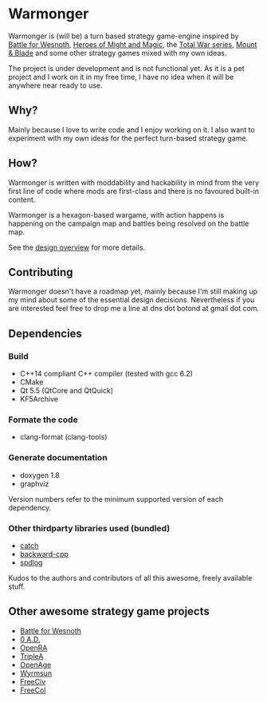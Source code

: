 # Warmonger

Warmonger is (will be) a turn based strategy game-engine inspired by
[Battle for Wesnoth](http://wesnoth.org),
[Heroes of Might and Magic](https://en.wikipedia.org/wiki/Heroes_of_Might_and_Magic),
the [Total War series](https://en.wikipedia.org/wiki/Total_War_(series)),
[Mount & Blade](https://en.wikipedia.org/wiki/Mount_%26_Blade) and some other
strategy games mixed with my own ideas.

The project is under development and is not functional yet. As it is a pet
project and I work on it in my free time, I have no idea when it will be
anywhere near ready to use.

## Why?

Mainly because I love to write code and I enjoy working on it. I also
want to experiment with my own ideas for the perfect turn-based strategy
game.

## How?

Warmonger is written with moddability and hackability in mind from the very
first line of code where mods are first-class and there is no favoured built-in
content.

Warmonger is a hexagon-based wargame, with action happens is happening on the
campaign map and battles being resolved on the battle map.

See the [design overview](doc/OVERVIEW.md) for more details.

## Contributing

Warmonger doesn't have a roadmap yet, mainly because I'm still making up my
mind about some of the essential design decisions. Nevertheless if you are
interested feel free to drop me a line at dns dot botond at gmail dot com.

## Dependencies

### Build

 * C++14 compliant C++ compiler (tested with gcc 6.2)
 * CMake
 * Qt 5.5 (QtCore and QtQuick)
 * KF5Archive

### Formate the code

 * clang-format (clang-tools)

### Generate documentation

 * doxygen 1.8
 * graphviz

Version numbers refer to the minimum supported version of each dependency.

### Other thirdparty libraries used (bundled)

 * [catch](https://github.com/philsquared/Catch)
 * [backward-cpp](https://github.com/bombela/backward-cpp)
 * [spdlog](https://github.com/gabime/spdlog)

Kudos to the authors and contributors of all this awesome, freely available stuff.

## Other awesome strategy game projects
 * [Battle for Wesnoth](https://www.wesnoth.org/)
 * [0 A.D.](https://play0ad.com/)
 * [OpenRA](http://www.openra.net/)
 * [TripleA](http://www.triplea-game.org/)
 * [OpenAge](http://openage.sft.mx/)
 * [Wyrmsun](https://andrettin.github.io/)
 * [FreeCiv](http://www.freeciv.org/)
 * [FreeCol](http://www.freecol.org/)
